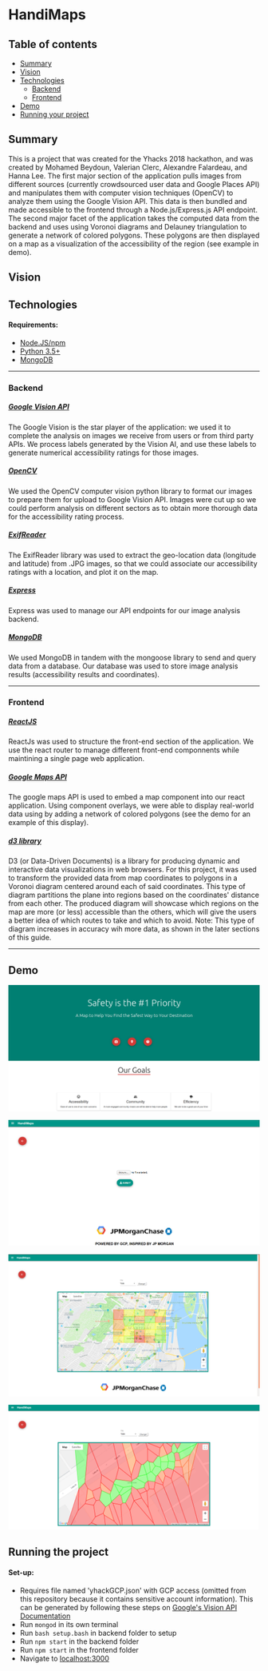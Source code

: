# HandiMaps

## Table of contents

* [Summary](#summary)
* [Vision](#vision)
* [Technologies](#technologies)
	* [Backend](#backend)
	* [Frontend](#frontend)
* [Demo](#demo)
* [Running your project](#running-the-project)

## Summary
This is a project that was created for the Yhacks 2018 hackathon, and was created by Mohamed Beydoun, Valerian Clerc, Alexandre Falardeau, and Hanna Lee. The first major section of the application pulls images from different sources (currently crowdsourced user data and Google Places API) and manipulates them with computer vision techniques (OpenCV) to analyze them using the Google Vision API. This data is then bundled and made accessible to the frontend through a Node.js/Express.js API endpoint. The second major facet of the application takes the computed data from the backend and uses using Voronoi diagrams and Delauney triangulation to generate a network of colored polygons. These polygons are then displayed on a map as a visualization of the accessibility of the region (see example in demo).
<!-- Talk about yale hacks and general description here -->
## Vision
<!-- Talk about the use case, the challenge and etc -->

## Technologies

#### Requirements:
- [Node.JS/npm](https://nodejs.org/en/)
- [Python 3.5+](https://www.python.org/)
- [MongoDB](https://www.mongodb.com/)

*****

### Backend

##### [Google Vision API](https://cloud.google.com/vision/)

The Google Vision is the star player of the application: we used it to complete the analysis on images we receive from users or from third party APIs. We process labels generated by the Vision AI, and use these labels to generate numerical accessibility ratings for those images.

##### [OpenCV](https://opencv-python-tutroals.readthedocs.io/en/latest/py_tutorials/py_tutorials.html)
We used the OpenCV computer vision python library to format our images to prepare them for upload to Google Vision API. Images were cut up so we could perform analysis on different sectors as to obtain more thorough data for the accessibility rating process.

##### [ExifReader](https://github.com/mattiasw/ExifReader)
The ExifReader library was used to extract the geo-location data (longitude and latitude) from .JPG images, so that we could associate our accessibility ratings with a location, and plot it on the map.

##### [Express](https://expressjs.com/)

Express was used to manage our API endpoints for our image analysis backend.

##### [MongoDB](https://www.mongodb.com/)

We used MongoDB in tandem with the mongoose library to send and query data from a database. Our database was used to store image analysis results (accessibility results and coordinates).

*****

### Frontend

##### [ReactJS](https://reactjs.org/)

ReactJs was used to structure the front-end section of the application. We use the react router to manage different front-end componnents while maintining a single page web application.

##### [Google Maps API](https://developers.google.com/maps/documentation/)

The google maps API is used to embed a map component into our react application. Using component overlays, we were able to display real-world data using by adding a network of colored polygons (see the demo for an example of this display).

##### [d3 library](https://d3js.org/)

D3 (or Data-Driven Documents) is a library for producing dynamic and interactive data visualizations in web browsers. For this project, it was used to transform the provided data from map coordinates to polygons in a Voronoi diagram centered around each of said coordinates. This type of diagram partitions the plane into regions based on the coordinates' distance from each other. The produced diagram will showcase which regions on the map are more (or less) accessible than the others, which will give the users a better idea of which routes to take and which to avoid.
Note: This type of diagram increases in accuracy wih more data, as shown in the later sections of this guide.

******

## Demo

![](/readme-images/home.png?raw=true)

![](/readme-images/upload.png?raw=true)

![](/readme-images/map1.png?raw=true)

![](/readme-images/map2.png?raw=true)

## Running the project

#### Set-up:
* Requires file named 'yhackGCP.json' with GCP access (omitted from this repository because it contains sensitive account information). This can be generated by following these steps on [Google's Vision API Documentation](https://cloud.google.com/vision/docs/quickstart-client-libraries)
* Run `mongod` in its own terminal
* Run `bash setup.bash` in backend folder to setup
* Run `npm start` in the backend folder
* Run `npm start` in the frontend folder
* Navigate to [localhost:3000](http://localhost:3000)





